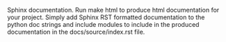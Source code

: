 Sphinx documentation. Run make html to produce html documentation for your project. Simply add Sphinx RST formatted documentation to the python doc strings and include modules to include in the produced documentation in the docs/source/index.rst file.
